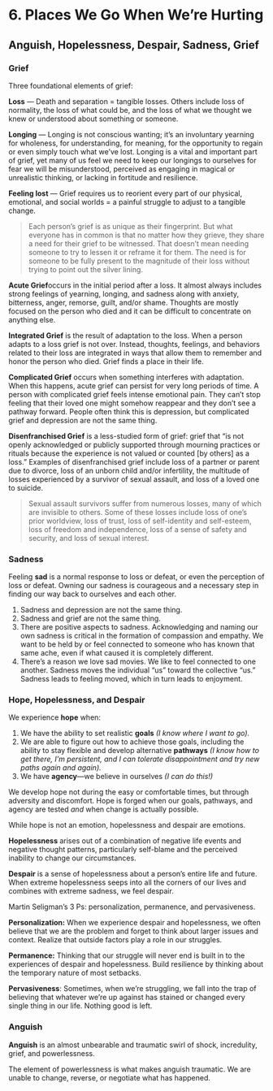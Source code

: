 # 6. Places We Go When We’re Hurting

## Anguish, Hopelessness, Despair, Sadness, Grief

### Grief

Three foundational elements of grief:

**Loss** — Death and separation = tangible losses. Others include loss of normality, the loss of what could be, and the loss of what we thought we knew or understood about something or someone.

**Longing** — Longing is not conscious wanting; it’s an involuntary yearning for wholeness, for understanding, for meaning, for the opportunity to regain or even simply touch what we’ve lost. Longing is a vital and important part of grief, yet many of us feel we need to keep our longings to ourselves for fear we will be misunderstood, perceived as engaging in magical or unrealistic thinking, or lacking in fortitude and resilience.

**Feeling lost** — Grief requires us to reorient every part of our physical, emotional, and social worlds = a painful struggle to adjust to a tangible change.

> Each person’s grief is as unique as their fingerprint. But what everyone has in common is that no matter how they grieve, they share a need for their grief to be witnessed. That doesn’t mean needing someone to try to lessen it or reframe it for them. The need is for someone to be fully present to the magnitude of their loss without trying to point out the silver lining.

**Acute Grief**occurs in the initial period after a loss. It almost always includes
strong feelings of yearning, longing, and sadness along with anxiety, bitterness, anger, remorse, guilt, and/or shame. Thoughts are mostly focused on the person who died and it can be difficult to concentrate on anything else.

**Integrated Grief** is the result of adaptation to the loss. When a person adapts
to a loss grief is not over. Instead, thoughts, feelings, and behaviors related to their loss are integrated in ways that allow them to remember and honor the person who died. Grief finds a place in their life.

**Complicated Grief** occurs when something interferes with adaptation. When this happens, acute grief can persist for very long periods of time. A person with complicated grief feels intense emotional pain. They can’t stop feeling that their loved one might somehow reappear and they don’t see a pathway forward. People often think this is depression, but complicated grief and depression are not the same thing.

**Disenfranchised Grief** is a less-studied form of grief: grief that “is not openly acknowledged or publicly supported through mourning practices or rituals because the experience is not valued or counted [by others] as a loss.” Examples of disenfranchised grief include loss of a partner or parent due to divorce, loss of an unborn child and/or infertility, the multitude of losses experienced by a survivor of sexual assault, and loss of a loved one to suicide.

> Sexual assault survivors suffer from numerous losses, many of which are invisible to others. Some of these losses include loss of one’s prior worldview, loss of trust, loss of self-identity and self-esteem, loss of freedom and independence, loss of a sense of safety and security, and loss of sexual interest.

### Sadness

Feeling **sad** is a normal response to loss or defeat, or even the perception of loss or defeat. Owning our sadness is courageous and a necessary step in finding our way back to ourselves and each other.

1. Sadness and depression are not the same thing.
2. Sadness and grief are not the same thing.
3. There are positive aspects to sadness. Acknowledging and naming our own sadness is critical in the formation of compassion and empathy. We want to be held by or feel connected to someone who has known that same ache, even if what caused it is completely different.
4. There’s a reason we love sad movies. We like to feel connected to one another. Sadness moves the individual “us” toward the collective “us.” Sadness leads to feeling moved, which in turn leads to enjoyment.

### Hope, Hopelessness, and Despair

We experience **hope** when:

1. We have the ability to set realistic **goals** _(I know where I want to go)._
2. We are able to figure out how to achieve those goals, including the ability to stay flexible and develop alternative **pathways** _(I know how to get there, I’m persistent, and I can tolerate disappointment and try new paths again and again)._
3. We have **agency**—we believe in ourselves _(I can do this!)_

We develop hope not during the easy or comfortable times, but through adversity and discomfort. Hope is forged when our goals, pathways, and agency are tested _and_ when change is actually possible.

While hope is not an emotion, hopelessness and despair are emotions.

**Hopelessness** arises out of a combination of negative life events and negative thought patterns, particularly self-blame and the perceived inability to change our circumstances.

**Despair** is a sense of hopelessness about a person’s entire life and future. When extreme hopelessness seeps into all the corners of our lives and combines with extreme sadness, we feel despair.

Martin Seligman’s 3 Ps: personalization, permanence, and pervasiveness.

**Personalization:** When we experience despair and hopelessness, we often believe that we are the problem and forget to think about larger issues and context. Realize that outside factors play a role in our struggles.

**Permanence:** Thinking that our struggle will never end is built in to the experiences of despair and hopelessness. Build resilience by thinking about the temporary nature of most setbacks.

**Pervasiveness**: Sometimes, when we’re struggling, we fall into the trap of believing that whatever we’re up against has stained or changed every single thing in our life. Nothing good is left.

### Anguish

**Anguish** is an almost unbearable and traumatic swirl of shock, incredulity, grief, and powerlessness.

The element of powerlessness is what makes anguish traumatic. We are unable to change, reverse, or negotiate what has happened.
